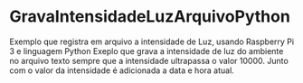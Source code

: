 # GravaIntensidadeLuzArquivoPython
Exemplo que registra em arquivo a intensidade de Luz, usando Raspberry Pi 3 e linguagem Python
Exeplo que grava a intensidade de luz do ambiente no arquivo texto sempre que a intensidade ultrapassa o valor 10000. Junto com o valor da intensidade é adicionada a data e hora atual.
